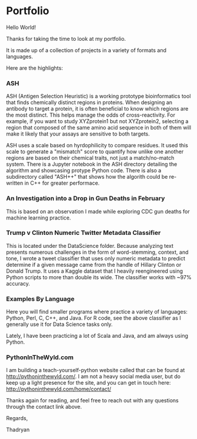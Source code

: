 # Portfolio

Hello World!

Thanks for taking the time to look at my portfolio. 

It is made up of a collection of projects in a variety of formats and languages. 

Here are the highlights:

### ASH

ASH (Antigen Selection Heuristic) is a working prototype bioinformatics tool that finds chemically distinct regions in proteins. When designing an antibody to target a protein, it is often beneficial to know which regions are the most distinct. This helps manage the odds of cross-reactivity. For example, if you want to study XYZprotein1 but not XYZprotein2, selecting a region that composed of the same amino acid sequence in both of them will make it likely that your assays are sensitive to both targets.

ASH uses a scale based on hyrdophilicity to compare residues. It used this scale to generate a "mismatch" score to quantify how unlike one another regions are based on their chemical traits, not just a match/no-match system. There is a Jupyter notebook in the ASH directory detailing the algorithm and showcasing protype Python code. There is also a subdirectory called "ASH++" that shows how the algorith could be re-written in C++ for greater performace.

### An Investigation into a Drop in Gun Deaths in February 

This is based on an observation I made while exploring CDC gun deaths for machine learning practice.

### Trump v Clinton Numeric Twitter Metadata Classifier 

This is located under the DataScience folder. Because analyzing text presents numerous challenges in the form of word-stemming, context, and tone, I wrote a tweet classifier that uses only numeric metadata to predict determine if a given message came from the handle of Hillary Clinton or Donald Trump. It uses a Kaggle dataset that I heavily reengineered using Python scripts to more than double its wide. The classifier works with ~97% accuracy. 

### Examples By Language 

Here you will find smaller programs where practice a variety of languages: Python, Perl, C, C++, and Java. For R code, see the above classifier as I generally use it for Data Science tasks only. 

Lately, I have been practicing a lot of Scala and Java, and am always using Python. 

### PythonInTheWyld.com

I am building a teach-yourself-python website called that can be found at http://pythoninthewyld.com/.
I am not a heavy social media user, but do keep up a light presence for the site, and you can get in touch here:
http://pythoninthewyld.com/home/contact/

Thanks again for reading, and feel free to reach out with any questions through the contact link above.

Regards,

Thadryan 
